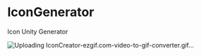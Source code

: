 # IconGenerator
 Icon Unity Generator
 
![Uploading IconCreator-ezgif.com-video-to-gif-converter.gif…]()
